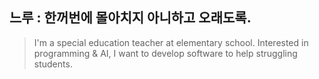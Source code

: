## 느루 : 한꺼번에 몰아치지 아니하고 오래도록.

> I'm a special education teacher at elementary school. 
> Interested in programming & AI, I want to develop software to help struggling students.

